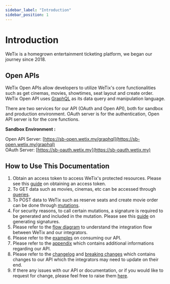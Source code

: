 ```yaml
---
sidebar_label: "Introduction"
sidebar_position: 1
---
```


# Introduction

WeTix is a homegrown entertainment ticketing platform, we began our journey since 2018.

## Open APIs

WeTix Open APIs allow developers to utilize WeTix's core functionalities such as get cinemas, movies, showtimes, seat layout and create order. WeTix Open API uses [GraphQL](https://graphql.org/) as its data query and manipulation language.

There are two services for our API (OAuth and Open API), both for sandbox and production environment. OAuth server is for the authentication, Open API server is for the core functions.

**Sandbox Environment :**

Open API Server: [https://sb-open.wetix.my/graphql](https://sb-open.wetix.my/graphql)  
OAuth Server: [https://sb-oauth.wetix.my](https://sb-oauth.wetix.my)

<!-- ### Production Environment

Open API Server -> [https://graph.wetix.my](https://graph.wetix.my)
OAuth Server -> [https://oauth.wetix.my](https://oauth.wetix.my) -->

## How to Use This Documentation
1. Obtain an access token to access WeTix's protected resources. Please see this [guide](/docs/security/oauth/client_credentials) on obtaining an access token.
2. To GET data such as movies, cinemas, etc can be accessed through [queries](/docs/graphql/queries).
3. To POST data to WeTix such as reserve seats and create movie order can be done through [mutations](/docs/graphql/mutations).
4. For security reasons, to call certain mutations, a signature is required to be generated and included in the mutation. Please see this [guide](/docs/security/signature) on generating signatures.
5. Please refer to the [flow diagram](/docs/guides/flow) to understand the integration flow between WeTix and our integrators. 
6. Please refer to the [examples](/docs/guides/example) on consuming our API.
7. Please refer to the [appendix](/docs/guides/appendix) which contains additional informations regarding our API.
8. Please refer to the [changelog](/docs/overview/changelog) and [breaking changes](/docs/overview/breaking_changes) which contains changes to our API which the integrators may need to update on their end.
9. If there any issues with our API or documentation, or if you would like to request for change, please feel free to raise them [here](https://github.com/wetix/openapi-doc/issues).
